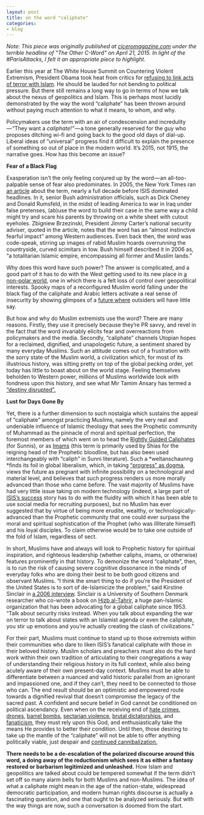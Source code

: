 ```yaml
---
layout: post
title: on the word "caliphate"
categories:
- blog
---
```

*Note: This piece was originally published at [ciceromagazine.com](http://ciceromagazine.com/features/the-other-c-word-caliphate/)* *under the terrible headline of "The Other C-Word" on April 21, 2015. In light of the #ParisAttacks, I felt it an appropriate piece to highlight.*

Earlier this year at The White House Summit on Countering Violent Extremism, President Obama took heat from critics for [refusing to link acts of terror with Islam](http://www.cnn.com/2015/02/17/politics/isis-obama-extremism-summit/). He should be lauded for not bending to political pressure. But there still remains a long way to go in terms of how we talk about the nexus of geopolitics and Islam. This is perhaps most lucidly demonstrated by the way the word “caliphate” has been thrown around without paying much attention to what it means, to whom, and why.

Policymakers use the term with an air of condescension and incredulity — “They want a *caliphate!” —* a tone generally reserved for the guy who proposes ditching wi-fi and going back to the good old days of dial-up. Liberal ideas of “universal” progress find it difficult to explain the presence of something so out of place in the modern world. It’s 2015, not 1915, the narrative goes. How has this become an issue?

**Fear of a Black Flag**

Exasperation isn’t the only feeling conjured up by the word — an all-too-palpable sense of fear also predominates. In 2005, the New York Times ran [an article](http://www.nytimes.com/2005/12/11/world/americas/11iht-letter.html) about the term, nearly a full decade before ISIS dominated headlines. In it, senior Bush administration officials, such as Dick Cheney and Donald Rumsfeld, in the midst of leading America to war in Iraq under false pretenses, (ab)use the word to build their case in the same way a child might try and scare his parents by throwing on a white sheet with cutout eyeholes. Zbigniew Brzezinski, President Jimmy Carter’s national security adviser, quoted in the article, notes that the word has an “almost instinctive fearful impact” among Western audiences. Even back then, the word was code-speak, stirring up images of rabid Muslim hoards overrunning the countryside, curved scimitars in tow. Bush himself described it in 2006 as, “a totalitarian Islamic empire, encompassing all former and Muslim lands.”

Why does this word have such power? The answer is complicated, and a good part of it has to do with the West getting used to its new place in [a non-polar world](http://www.foreignaffairs.com/articles/63397/richard-n-haass/the-age-of-nonpolarity), one in which there is a felt loss of control over geopolitical interests. Spooky maps of a reconfigured Muslim world falling under the black flag of the caliphate and Arabic letters activate a real sense of insecurity by showing glimpses of a [future where](http://www.theguardian.com/world/2014/oct/14/-sp-western-model-broken-pankaj-mishra) outsiders will have little say.

But how and why do Muslim extremists use the word? There are many reasons. Firstly, they use it precisely because they’re PR savvy, and revel in the fact that the word invariably elicits fear and overreactions from policymakers and the media. Secondly, “caliphate” channels Utopian hopes for a reclaimed, dignified, and unapologetic future, a sentiment shared by many everyday Muslims. Such an attitude comes out of a frustration with the sorry state of the Muslim world, a civilization which, for most of its illustrious history, was sitting pretty on top of the global pecking order, yet today has little to boast about on the world stage. Feeling themselves beholden to Western power, millions of Muslims worldwide look with fondness upon this history, and see what Mir Tamim Ansary has termed a [“destiny disrupted”.](http://mirtamimansary.com/destiny-disrupted-a-history-of-the-world-through-islamic-eyes/)

**Lust for Days Gone By**

Yet, there is a further dimension to such nostalgia which sustains the appeal of “caliphate” amongst practicing Muslims, namely the very real and undeniable influence of Islamic theology that sees the Prophetic community of Muhammad as the pinnacle of moral and spiritual perfection, the foremost members of which went on to head the [Rightly Guided Caliphates](http://www.oxfordislamicstudies.com/article/opr/t125/e2018?_hi=0&_pos=17) (for Sunnis), or as [Imams](http://www.oxfordislamicstudies.com/article/opr/t125/e1018) (this term is primarily used by Shias for the reigning head of the Prophetic bloodline, but has also been used interchangeably with “caliph” in Sunni literature). Such a *weltanschaunng *finds its foil in global liberalism, which, in taking [“progress” as dogma](http://www.amazon.com/Straw-Dogs-Thoughts-Humans-Animals/dp/0374270937), views the future as pregnant with infinite possibility on a technological and material level, and believes that such progress renders us more morally advanced than those who came before. The vast majority of Muslims have had very little issue taking on modern technology (indeed, a large part of [ISIS’s success](http://www.nytimes.com/2015/03/06/world/middleeast/isis-is-skilled-on-twitter-using-thousands-of-accounts-study-says.html) story has to do with the fluidity with which it has been able to use social media for recruiting purposes), but no Muslim has ever suggested that by virtue of being more erudite, wealthy, or technologically-advanced than the Prophetic community that one could ever surpass the moral and spiritual sophistication of the Prophet (who was illiterate himself) and his loyal disciples. To claim otherwise would be to take one outside of the fold of Islam, regardless of sect.

In short, Muslims have and always will look to Prophetic history for spiritual inspiration, and righteous leadership (whether caliphs, imams, or otherwise) features prominently in that history. To demonize the word “caliphate”, then, is to run the risk of causing severe cognitive dissonance in the minds of everyday folks who are doing their best to be both good citizens and observant Muslims. “I think the smart thing to do if you’re the President of the United States is to sort of de-Islamicize the problem,” said Kirstine Sinclair in [a 2006 interview](http://www.washingtonpost.com/wp-dyn/content/article/2006/01/13/AR2006011301816_3.html). Sinclair is a University of Southern Denmark researcher who co-wrote a book on [Hizb al-Tahrir](http://www.theguardian.com/commentisfree/2015/feb/13/why-ban-hizb-ut-tahrir-theyre-not-isis-theyre-isiss-whipping-boys), a huge pan-Islamic organization that has been advocating for a global caliphate since 1953. “Talk about security risks instead. When you talk about expanding the war on terror to talk about states with an Islamist agenda or even the caliphate, you stir up emotions and you’re actually creating the clash of civilizations.”

For their part, Muslims must continue to stand up to those extremists within their communities who dare to liken ISIS’s fanatical caliphate with those in their beloved history. Muslim scholars and preachers must also do the hard work within their own tradition of articulating to their congregations a way of understanding their religious history in its full context, while also being acutely aware of their own present-day context. Muslims must be able to differentiate between a nuanced and valid historic parallel from an ignorant and impassioned one, and if they can’t, they need to be connected to those who can. The end result should be an optimistic and empowered route towards a dignified revival that doesn’t compromise the legacy of the sacred past. A confident and secure belief in God cannot be conditioned on political ascendancy. Even when on the receiving end of [hate crimes](http://www.newyorker.com/culture/cultural-comment/guns-chapel-hill-myth-american-vigilante), [drones](http://www.newyorker.com/magazine/2014/11/24/unblinking-stare), [barrel bombs](http://www.nytimes.com/2015/03/11/opinion/the-carnage-of-barrel-bombs-in-syria.html), [sectarian violence](http://www.washingtonpost.com/blogs/monkey-cage/wp/2015/04/13/how-sectarianism-shapes-yemens-war/), [brutal dictatorships](http://www.aljazeera.com/indepth/inpictures/2014/08/egypt-rabaa-cairo-massacre-201481213185826678.html), and [fanaticism](http://www.nytimes.com/2015/03/07/world/middleeast/isis-bulldozing-of-ancient-nimrud-site-in-iraq-stirs-outrage.html), they must rely upon this God, and enthusiastically take the means He provides to better their condition. Until then, those desiring to take up the mantle of the “caliphate” will not be able to offer anything politically viable, just despair and [continued cannibalization.](http://www.spiegel.de/international/world/surprising-study-on-terrorism-al-qaida-kills-eight-times-more-muslims-than-non-muslims-a-660619.html)

**There needs to be a de-escalation of the polarized discourse around this word, a doing away of the reductionism which sees it as either a fantasy restored or barbarism legitimized and unleashed.** How Islam and geopolitics are talked about could be tempered somewhat if the term didn’t set off so many alarm bells for both Muslims and non-Muslims. The idea of what a caliphate might mean in the age of the nation-state, widespread democratic participation, and modern human rights discourse is actually a fascinating question, and one that ought to be analyzed seriously. But with the way things are now, such a conversation is doomed from the start.
